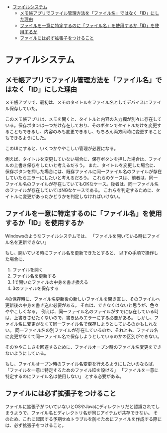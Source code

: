 <!-- TOC depthFrom:1 depthTo:6 withLinks:1 updateOnSave:1 orderedList:0 -->

- [ファイルシステム](#ファイルシステム)
	- [メモ帳アプリでファイル管理方法を「ファイル名」ではなく「ID」にした理由](#メモ帳アプリでファイル管理方法をファイル名ではなくidにした理由)
	- [ファイルを一意に特定するのに「ファイル名」を使用するか「ID」を使用するか](#ファイルを一意に特定するのにファイル名を使用するかidを使用するか)
	- [ファイルには必ず拡張子をつけること](#ファイルには必ず拡張子をつけること)

<!-- /TOC -->


# ファイルシステム

## メモ帳アプリでファイル管理方法を「ファイル名」ではなく「ID」にした理由

メモ帳アプリで、最初は、メモのタイトルをファイル名としてデバイスにファイル保存していた。

このメモ帳アプリは、メモを開くと、タイトルと内容の入力欄が別々に存在している。保存ボタンは一つだけ存在しており、そのボタンでタイトルだけを変更することもできるし、内容のみも変更できるし、もちろん両方同時に変更することもできるようにした。

このUIにすると、いくつかややこしい管理が必要になる。

例えば、タイトルを変更していない場合に、保存ボタンを押した場合は、ファイルの上書き保存をしたいと考えるだろう。
また、タイトルを変更した場合に、保存ボタンを押した場合には、既存ファイルに同一ファイル名のファイルが存在していたらエラーにしたいと考えるだろう。
これらのケースは、前者は、同一ファイル名のファイルが存在していてもOKなケース。後者は、同一ファイル名のファイルが存在していてはNGなケースである。
これらを判定するために、タイトルに変更があったかどうかを判定しなければいけない。


## ファイルを一意に特定するのに「ファイル名」を使用するか「ID」を使用するか

Windowsのようなファイルシステムでは、
「ファイルを開いている時にファイル名を更新できない」

もし、開いている時にファイル名を更新できたとすると、
以下の手順で操作した場合に、
1. ファイルを開く
2. ファイル名を更新する
3. 1で開いたファイルの中身を書き換える
4. 3のファイルを保存する

4の保存時に、ファイル名更新後の新しいファイルを開き直し、そのファイルへ更新後の中身を書き込む必要がある。
それは、できなくはないと思うが、色々ややこしくなる。
例えば、同一ファイル名のファイルがすでに存在している時は、上書きさせたくないので、書き込みエラーにする必要がある。
しかし、ファイル名に変更がなくて同一ファイル名で保存しようとしているのかもしれない。
同一ファイル名の別ファイルが存在しているのか、それとも、ファイル名に変更がなくて同一ファイル名で保存しようとしているのかの区別ができない。

そのややこしさを回避するために、ファイルオープン時のファイル名変更をできないようにしている。

もし、ファイルオープン時のファイル名変更を行えるようにしたいのならば、
「ファイルを一意に特定するためのファイルIDを設ける」
「ファイルを一意に特定するのにファイル名は使用しない」
とする必要がある。


## ファイルには必ず拡張子をつけること

ファイルに拡張子がついていないとOSやJavaにディレクトリだと認識されてしまうようで、ファイル名とディレクトリ名が同じアイテムが共存できない。
そのため、これに起因する予期せぬトラブルを防ぐためにファイルを作成する際には、必ず拡張子をつけること。

